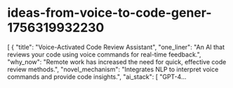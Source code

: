 # ideas-from-voice-to-code-gener-1756319932230
[ { "title": "Voice-Activated Code Review Assistant", "one_liner": "An AI that reviews your code using voice commands for real-time feedback.", "why_now": "Remote work has increased the need for quick, effective code review methods.", "novel_mechanism": "Integrates NLP to interpret voice commands and provide code insights.", "ai_stack": [ "GPT-4...
